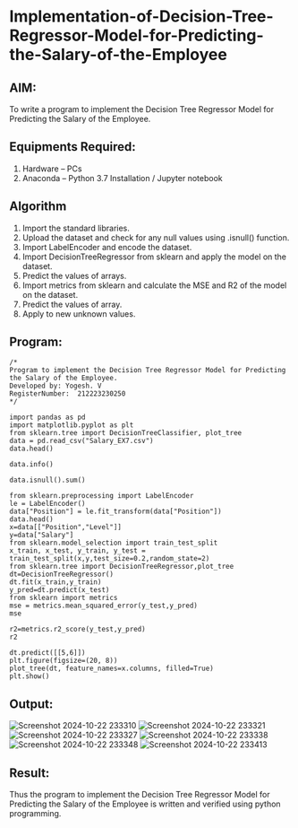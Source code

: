 # Implementation-of-Decision-Tree-Regressor-Model-for-Predicting-the-Salary-of-the-Employee

## AIM:
To write a program to implement the Decision Tree Regressor Model for Predicting the Salary of the Employee.

## Equipments Required:
1. Hardware – PCs
2. Anaconda – Python 3.7 Installation / Jupyter notebook

## Algorithm
1. Import the standard libraries.
2. Upload the dataset and check for any null values using .isnull() function.
3. Import LabelEncoder and encode the dataset.
4. Import DecisionTreeRegressor from sklearn and apply the model on the dataset.
5. Predict the values of arrays.
6. Import metrics from sklearn and calculate the MSE and R2 of the model on the dataset.
7. Predict the values of array.
8. Apply to new unknown values.

## Program:
```
/*
Program to implement the Decision Tree Regressor Model for Predicting the Salary of the Employee.
Developed by: Yogesh. V
RegisterNumber:  212223230250
*/
```
```
import pandas as pd
import matplotlib.pyplot as plt
from sklearn.tree import DecisionTreeClassifier, plot_tree
data = pd.read_csv("Salary_EX7.csv")
data.head()

data.info()

data.isnull().sum()

from sklearn.preprocessing import LabelEncoder
le = LabelEncoder()
data["Position"] = le.fit_transform(data["Position"])
data.head()
x=data[["Position","Level"]]
y=data["Salary"]
from sklearn.model_selection import train_test_split
x_train, x_test, y_train, y_test = train_test_split(x,y,test_size=0.2,random_state=2)
from sklearn.tree import DecisionTreeRegressor,plot_tree
dt=DecisionTreeRegressor()
dt.fit(x_train,y_train)
y_pred=dt.predict(x_test)
from sklearn import metrics
mse = metrics.mean_squared_error(y_test,y_pred)
mse

r2=metrics.r2_score(y_test,y_pred)
r2

dt.predict([[5,6]])
plt.figure(figsize=(20, 8))
plot_tree(dt, feature_names=x.columns, filled=True)
plt.show()
```
## Output:
![Screenshot 2024-10-22 233310](https://github.com/user-attachments/assets/fa22fd88-5fa6-4141-81a4-9c3c6956dd4f)
![Screenshot 2024-10-22 233321](https://github.com/user-attachments/assets/342c746e-4e50-4738-a143-25e130c185c1)
![Screenshot 2024-10-22 233327](https://github.com/user-attachments/assets/a47d08b4-b5ea-485f-9bef-42558227fe73)
![Screenshot 2024-10-22 233338](https://github.com/user-attachments/assets/f84fd1cc-b99f-44f6-8b90-0f2955edc97d)
![Screenshot 2024-10-22 233348](https://github.com/user-attachments/assets/d61c8dfe-e6bf-4cdc-81d0-74e6906afa89)
![Screenshot 2024-10-22 233413](https://github.com/user-attachments/assets/0b951925-21fc-407b-b261-65002c8a1720)

## Result:
Thus the program to implement the Decision Tree Regressor Model for Predicting the Salary of the Employee is written and verified using python programming.
